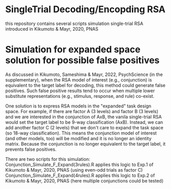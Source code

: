 # SingleTrial Decoding/Encopding RSA
this repository contains several scripts simulation single-trial RSA introduced in Kikumoto & Mayr, 2020, PNAS

# Simulation for expanded space solution for possible false positives
As discussed in Kikumoto, Sameshima & Mayr, 2022, PsychScience (in the supplementary), when the RSA model of interest (e.g., conjunction) is equivalent to the target label for decoding, 
this method could generate false positives. Such false positive results tend to occur when multiple lower substitute representations (e.g., stimulus, response, and rule) co-exist. 

One solution is to express RSA models in the "expanded" task design space. For example, if there are factor A (3 levels) and factor B (3 levels) and we are interested in the conjunction of AxB, the vanila single-trial RSA would set the target label to be 9-way classification (AxB). Instead, we can add another factor C (2 levels) that we don't care to expand the task space (so 18-way classification). This means the conjunction model of interest (and other models, too) will be modified and it is no longer an identity matrix. Because the conjunction is no longer equivalent to the target label, it prevents false positives. 

There are two scripts for this simulation:
Conjunction_Simulate_F_Expand(3rules).R applies this logic to Exp.1 of Kikumoto & Mayr, 2020, PNAS (using even-odd trials as factor C)
Conjunction_Simulate_F_Expand(4rules).R applies this logic to Exp.2 of Kikumoto & Mayr, 2020, PNAS (here multiple conjunctions could be tested)



